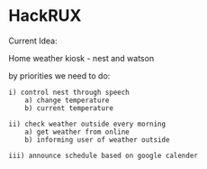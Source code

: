 # HackRUX

Current Idea:

Home weather kiosk - nest and watson

by priorities we need to do: 

	i) control nest through speech
		a) change temperature
		b) current temperature

	ii) check weather outside every morning
		a) get weather from online
		b) informing user of weather outside

	iii) announce schedule based on google calender
